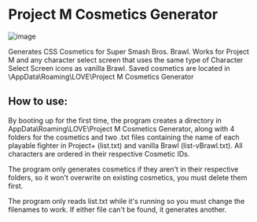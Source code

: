# Project M Cosmetics Generator
![image](https://user-images.githubusercontent.com/79531765/172932052-c4d24c85-57a5-4d06-9e0d-042b0433086b.png)

Generates CSS Cosmetics for Super Smash Bros. Brawl.
Works for Project M and any character select screen that uses the same type of Character Select Screen icons as vanilla Brawl.
Saved cosmetics are located in <Username>\AppData\Roaming\LOVE\Project M Cosmetics Generator
  
  ## How to use:
  By booting up for the first time, the program creates a directory in AppData\Roaming\LOVE\Project M Cosmetics
  Generator, along with 4 folders for the cosmetics and two .txt files containing the name of each playable
  fighter in Project+ (list.txt) and vanilla Brawl (list-vBrawl.txt). All characters are ordered in their
  respective Cosmetic IDs.
  
  The program only generates cosmetics if they aren't in their respective folders, so it won't overwrite on existing cosmetics, you must delete them first.
  
  The program only reads list.txt while it's running so you must change the filenames to work. If either file can't be found, it generates another.
